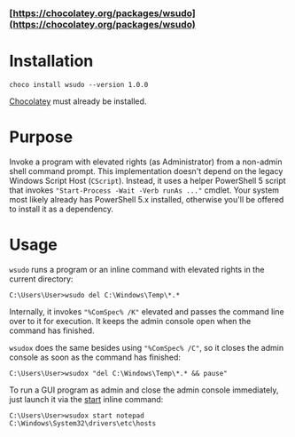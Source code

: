 ### [https://chocolatey.org/packages/wsudo](https://chocolatey.org/packages/wsudo)

# Installation

    choco install wsudo --version 1.0.0

[Chocolatey](https://chocolatey.org/install) must already be installed.

# Purpose

Invoke a program with elevated rights (as Administrator) from a non-admin shell command prompt.
This implementation doesn't depend on the legacy Windows Script Host (`CScript`).
Instead, it uses a helper PowerShell 5 script that invokes `"Start-Process -Wait -Verb runAs ..."` cmdlet.
Your system most likely already has PowerShell 5.x installed, otherwise you'll be offered to install it as a dependency.

# Usage

`wsudo` runs a program or an inline command with elevated rights in the current directory:

    C:\Users\User>wsudo del C:\Windows\Temp\*.* 

Internally, it invokes `"%ComSpec% /K"` elevated and passes the command line over to it for execution. It keeps the admin console open when the command has finished.

`wsudox` does the same besides using `"%ComSpec% /C"`, so it closes the admin console as soon as the command has finished:

    C:\Users\User>wsudox "del C:\Windows\Temp\*.* && pause"

To run a GUI program as admin and close the admin console immediately, just launch it via the [start](https://docs.microsoft.com/en-us/windows-server/administration/windows-commands/start) inline command:

    C:\Users\User>wsudox start notepad C:\Windows\System32\drivers\etc\hosts 
